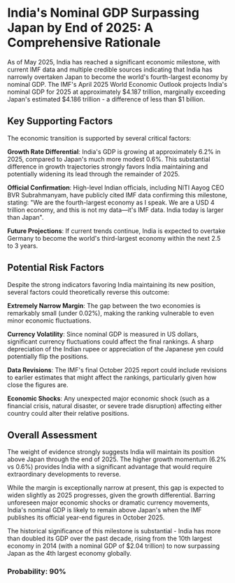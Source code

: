 # India's Nominal GDP Surpassing Japan by End of 2025: A Comprehensive Rationale

As of May 2025, India has reached a significant economic milestone, with current IMF data and multiple credible sources indicating that India has narrowly overtaken Japan to become the world's fourth-largest economy by nominal GDP. The IMF's April 2025 World Economic Outlook projects India's nominal GDP for 2025 at approximately $4.187 trillion, marginally exceeding Japan's estimated $4.186 trillion - a difference of less than $1 billion.

## Key Supporting Factors

The economic transition is supported by several critical factors:

**Growth Rate Differential**: India's GDP is growing at approximately 6.2% in 2025, compared to Japan's much more modest 0.6%. This substantial difference in growth trajectories strongly favors India maintaining and potentially widening its lead through the remainder of 2025.

**Official Confirmation**: High-level Indian officials, including NITI Aayog CEO BVR Subrahmanyam, have publicly cited IMF data confirming this milestone, stating: "We are the fourth-largest economy as I speak. We are a USD 4 trillion economy, and this is not my data—it's IMF data. India today is larger than Japan".

**Future Projections**: If current trends continue, India is expected to overtake Germany to become the world's third-largest economy within the next 2.5 to 3 years.

## Potential Risk Factors

Despite the strong indicators favoring India maintaining its new position, several factors could theoretically reverse this outcome:

**Extremely Narrow Margin**: The gap between the two economies is remarkably small (under 0.02%), making the ranking vulnerable to even minor economic fluctuations.

**Currency Volatility**: Since nominal GDP is measured in US dollars, significant currency fluctuations could affect the final rankings. A sharp depreciation of the Indian rupee or appreciation of the Japanese yen could potentially flip the positions.

**Data Revisions**: The IMF's final October 2025 report could include revisions to earlier estimates that might affect the rankings, particularly given how close the figures are.

**Economic Shocks**: Any unexpected major economic shock (such as a financial crisis, natural disaster, or severe trade disruption) affecting either country could alter their relative positions.

## Overall Assessment

The weight of evidence strongly suggests India will maintain its position above Japan through the end of 2025. The higher growth momentum (6.2% vs 0.6%) provides India with a significant advantage that would require extraordinary developments to reverse. 

While the margin is exceptionally narrow at present, this gap is expected to widen slightly as 2025 progresses, given the growth differential. Barring unforeseen major economic shocks or dramatic currency movements, India's nominal GDP is likely to remain above Japan's when the IMF publishes its official year-end figures in October 2025.

The historical significance of this milestone is substantial - India has more than doubled its GDP over the past decade, rising from the 10th largest economy in 2014 (with a nominal GDP of $2.04 trillion) to now surpassing Japan as the 4th largest economy globally.

### Probability: 90%